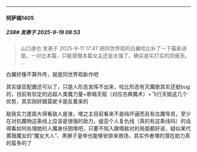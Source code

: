 ﻿
*****

####  阿萨姆1405  
##### 238#       发表于 2025-9-19 08:53

<blockquote>山口達也 发表于 2025-9-11 17:47
把同世界观的白翼哈比补了一下最新进度。一对比本篇，只能感慨本篇女主还是太强了。确实是实打实的凤傲天。 ...</blockquote>
白翼好像不算外传，就是同世界观新作吧

其实缇亚配置还可以了，只是人形态发挥不出来，哈比形态有灭魔歌其实还挺bug的，目前有钦定的远超人类魔力量+歌唱天赋（对应古典魔术）+飞行天赋这几个优势，其实刚好跟莫妮卡是反着来的

敌我实力差距大得看敌人是谁，塔之主目前看来不是纯坏逼而且有古魔导具，至少在对抗魔物这条线上应该是很强的助力，缇亚个人复仇线（真的有这条线吗）的话得看如何处理她的人魔身份困境吧，只要不陷入跟塔敌对的局面都好说，疑似某代蔷薇魔女的“魔女大人”、黑狮子皇帝也能够安排来救场，其实作者埋的潜在助力真的蛮多的了

